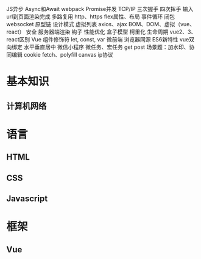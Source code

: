 JS异步
Async和Await
webpack
Promise并发
TCP/IP
三次握手 四次挥手
输入url到页面渲染完成
多路复用
http、https
flex属性、布局
事件循环
闭包
websocket
原型链
设计模式
虚拟列表
axios、ajax
BOM、DOM、虚拟（vue、react）
安全
服务器端渲染
钩子
性能优化
盒子模型
柯里化
生命周期
vue2、3、react区别
Vue 组件修饰符
let, const, var
微前端
浏览器同源
ES6新特性
vue双向绑定
水平垂直居中
微信小程序
微任务、宏任务
get post
场景题：加水印、协同编辑
cookie
fetch、polyfill
canvas
ip协议

# 基本知识
## 计算机网络

# 语言
## HTML
## CSS
## Javascript

# 框架
## Vue